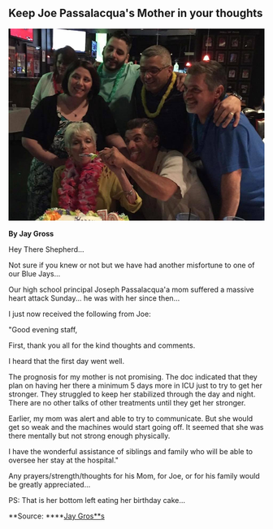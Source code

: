 ## Keep Joe Passalacqua's Mother in your thoughts

![image alt text](/public/XFJKmONfbq4RfGoUcHr6vQ_img_0.png)

**By Jay Gross**

Hey There Shepherd...

Not sure if you knew or not but we have had another misfortune to one of our Blue Jays...

Our high school principal Joseph Passalacqua'a mom suffered a massive heart attack Sunday... he was with her since then...

I just now received the following from Joe:

"Good evening staff,

First, thank you all for the kind thoughts and comments.

I heard that the first day went well.

The prognosis for my mother is not promising. The doc indicated that they plan on having her there a minimum 5 days more in ICU just to try to get her stronger. They struggled to keep her stabilized through the day and night. There are no other talks of other treatments until they get her stronger.

Earlier, my mom was alert and able to try to communicate. But she would get so weak and the machines would start going off. It seemed that she was there mentally but not strong enough physically.

I have the wonderful assistance of siblings and family who will be able to oversee her stay at the hospital."

Any prayers/strength/thoughts for his Mom, for Joe, or for his family would be greatly appreciated...

PS: That is her bottom left eating her birthday cake…

**Source: ****[Jay Gros**s](https://www.facebook.com/photo.php?fbid=10155325418013445&set=a.430012213444.235322.504923444&type=3&permPage=1)

